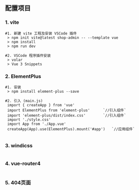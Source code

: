 ## 配置项目

### 1. vite

```shell
#1. 新建 vite 工程及安装 VSCode 插件 
 > npm init vite@latest shop-admin -- --template vue 
 > npm install
 > npm run dev

#2. VSCode 程序插件安装
 > volar
 > Vue 3 Snippets
```

### 2. ElementPlus

```shell
#1. 安装
 > npm install element-plus --save

#2. 引入 (main.js)
 import { createApp } from 'vue'
 import ElementPlus from 'element-plus'      `//引入组件` 
 import 'element-plus/dist/index.css'        `//引入组件` 
 import './style.css'
 import App from './App.vue'
 createApp(App).use(ElementPlus).mount('#app')   `//应用组件` 
 
```

### 3. windicss

```

```

### 4. vue-router4

```
```

### 5. 404页面

```
```


